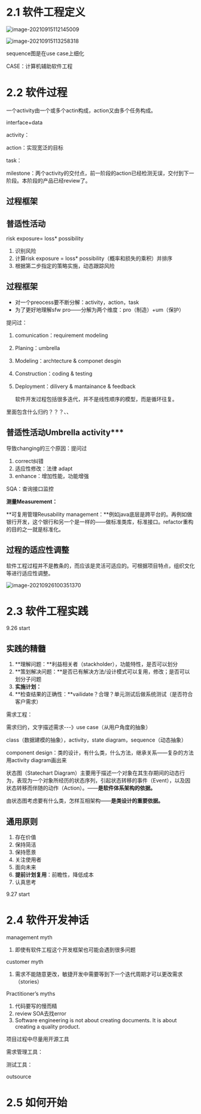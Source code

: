 # 2.1 软件工程定义

![image-20210915112145009](C:\Users\eess6\AppData\Roaming\Typora\typora-user-images\image-20210915112145009.png)

![image-20210915113258318](C:\Users\eess6\AppData\Roaming\Typora\typora-user-images\image-20210915113258318.png)

sequence图是在use case上细化



CASE：计算机辅助软件工程

# 2.2 软件过程

一个activity由一个或多个actin构成，action又由多个任务构成。

interface+data

activity：

action：实现宽泛的目标

task：



milestone：两个activity的交付点，前一阶段的action已经检测无误，交付到下一阶段。本阶段的产品已经review了。

## 过程框架







## 普适性活动

risk exposure= loss* possibility

1. 识别风险
2. 计算risk exposure = loss* possibility（概率和损失的乘积）并排序
3. 根据第二步指定的策略实施，动态跟踪风险



## 过程框架

- 对一个preocess要不断分解：activity，action，task
- 为了更好地理解sfw pro——分解为两个维度：pro（制造）+um（保护）

提问过：

1. comunication：requirement modeling

2. Planing：umbrella 

3. Modeling：archtecture & componet desgin

4. Construction：coding & testing

5. Deployment：dilivery & mantainance & feedback

   

   软件开发过程包括很多迭代，并不是线性顺序的模型，而是循环往复。

里面包含什么归约？？？、、



## 普适性活动Umbrella activity***

导致changing的三个原因：提问过

1. correct纠错
2. 适应性修改：法律 adapt
3. enhance：增加性能，功能增强

SQA：查询接口监控

**测量Measurement：**





**可复用管理Reusability management：**例如java底层是跨平台的。再例如做银行开发，这个银行和另一个是一样的——做标准类库，标准接口。refactor重构的目的之一就是标准化。





## 过程的适应性调整

软件工程过程并不是教条的，而应该是灵活可适应的。可根据项目特点，组织文化等进行适应性调整。

![image-20210926100351370](C:\Users\eess6\AppData\Roaming\Typora\typora-user-images\image-20210926100351370.png)





# 2.3 软件工程实践

9.26 start

## 实践的精髓

1. **理解问题：**利益相关者（stackholder），功能特性，是否可以划分
2. **策划解决问题：**是否已有解决方法/设计模式可以复用，修改；是否可以划分子问题
3. **实施计划：**
4. **检查结果的正确性：**vailidate？合理？单元测试后做系统测试（是否符合客户需求）



需求工程：

需求归约，文字描述需求---》use case（从用户角度的抽象）

class（数据建模的抽象），activity，state diagram，sequence（动态抽象）

component design：类的设计，有什么类，什么方法，继承关系——复杂的方法用activity diagram画出来



状态图（Statechart Diagram）主要用于描述一个对象在其生存期间的动态行为，表现为一个对象所经历的状态序列，引起状态转移的事件（Event），以及因状态转移而伴随的动作（Action）。——**是软件体系架构的依据。**

由状态图考虑要有什么类，怎样互相架构——**是类设计的重要依据。**

## 通用原则

1. 存在价值
2. 保持简洁
3. 保持愿景
4. 关注使用者
5. 面向未来
6. **提前计划复用**：前瞻性，降低成本
7. 认真思考

9.27 start

# 2.4 软件开发神话

management myth

1. 即使有软件工程这个开发框架也可能会遇到很多问题



customer myth

1. 需求不能随意更改，敏捷开发中需要等到下一个迭代周期才可以更改需求（stories）



Practitioner’s myths

1. 代码要写的慢而精
2. review SOA去找error
3. Software engineering is not about creating documents. It is about creating a quality product.



项目过程中尽量用开源工具

需求管理工具：

测试工具：

outsource

# 2.5 如何开始